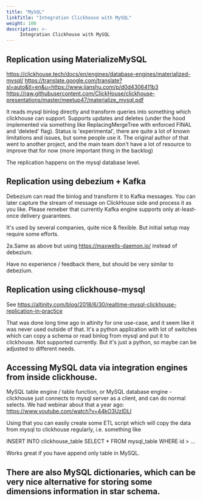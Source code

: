 ```yaml
---
title: "MySQL"
linkTitle: "Integration Clickhouse with MySQL"
weight: 100
description: >-
     Integration Clickhouse with MySQL
---
```


## Replication using MaterializeMySQL

https://clickhouse.tech/docs/en/engines/database-engines/materialized-mysql/
https://translate.google.com/translate?sl=auto&tl=en&u=https://www.jianshu.com/p/d0d4306411b3
https://raw.githubusercontent.com/ClickHouse/clickhouse-presentations/master/meetup47/materialize_mysql.pdf

It reads mysql binlog directly and transform queries into something which clickhouse can support. Supports updates and deletes (under the hood implemented via something like ReplacingMergeTree with enforced FINAL and 'deleted' flag). Status is 'experimental', there are quite a lot of known limitations and issues, but some people use it. The original author of that went to another project, and the main team don't have a lot of resource to improve that for now (more important thing in the backlog)

The replication happens on the mysql database level.

## Replication using debezium + Kafka

Debezium can read the binlog and transform it to Kafka messages. You can later capture the stream of message on ClickHouse side and process it as you like.
Please remeber that currently Kafka engine supports only at-least-once delivery guarantees.

It's used by several companies, quite nice & flexible. But initial setup may require some efforts.

2a.Same as above but using https://maxwells-daemon.io/ instead of debezium.

Have no experience / feedback there, but should be very similar to debezium.

## Replication using clickhouse-mysql

See https://altinity.com/blog/2018/6/30/realtime-mysql-clickhouse-replication-in-practice

That was done long time ago in altinity for one use-case, and it seem like it was never used outside of that.
It's a python application with lot of switches which can copy a schema or read binlog from mysql and put it to clickhouse.
Not supported currently. But it's just a python, so maybe can be adjusted to different needs.

## Accessing MySQL data via integration engines from inside clickhouse.

MySQL table engine / table function, or MySQL database engine - clickhouse just connects to mysql server as a client, and can do normal selects.
We had webinar about that a year ago: https://www.youtube.com/watch?v=44kO3UzIDLI

Using that you can easily create some ETL script which will copy the data from mysql to clickhouse regularly, i.e. something like

INSERT INTO clickhouse_table SELECT * FROM mysql_table WHERE id > ...

Works great if you have append only table in MySQL.

## There are also MySQL dictionaries, which can be very nice alternative for storing some dimensions information in star schema.

